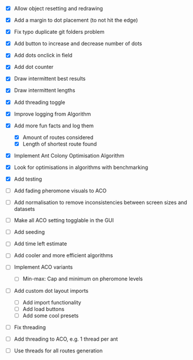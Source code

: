 - [x] Allow object resetting and redrawing
- [x] Add a margin to dot placement (to not hit the edge)
- [x] Fix typo duplicate git folders problem
- [x] Add button to increase and decrease number of dots
- [x] Add dots onclick in field
- [x] Add dot counter
- [x] Draw intermittent best results
- [x] Draw intermittent lengths
- [x] Add threading toggle
- [x] Improve logging from Algorithm
- [x] Add more fun facts and log them
    - [x] Amount of routes considered
    - [x] Length of shortest route found
- [x] Implement Ant Colony Optimisation Algorithm
- [x] Look for optimisations in algorithms with benchmarking
- [x] Add testing
- [ ] Add fading pheromone visuals to ACO
- [ ] Add normalisation to remove inconsistencies between screen sizes and datasets
- [ ] Make all ACO setting togglable in the GUI
- [ ] Add seeding
- [ ] Add time left estimate

- [ ] Add cooler and more efficient algorithms
- [ ] Implement ACO variants
    - [ ] Min-max: Cap and minimum on pheromone levels
- [ ] Add custom dot layout imports
    - [ ] Add import functionality
    - [ ] Add load buttons
    - [ ] Add some cool presets
- [ ] Fix threading
- [ ] Add threading to ACO, e.g. 1 thread per ant
- [ ] Use threads for all routes generation
